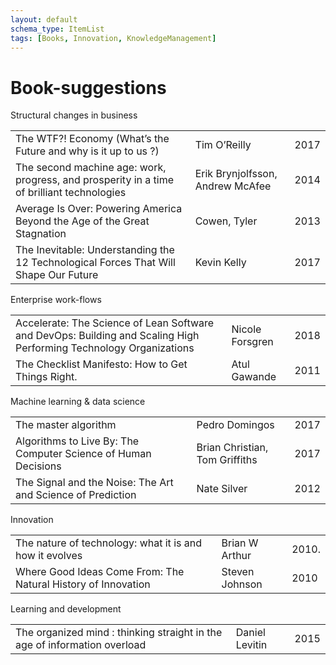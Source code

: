 ```yaml
---
layout: default
schema_type: ItemList
tags: [Books, Innovation, KnowledgeManagement]
---
```


# Book-suggestions

Structural changes in business

|                                                                                            |                                  |      |
| ------------------------------------------------------------------------------------------ | -------------------------------- | ---- |
| The WTF?\! Economy (What’s the Future and why is it up to us ?)                            | Tim O’Reilly                     | 2017 |
| The second machine age: work, progress, and prosperity in a time of brilliant technologies | Erik Brynjolfsson, Andrew McAfee | 2014 |
| Average Is Over: Powering America Beyond the Age of the Great Stagnation                   | Cowen, Tyler                     | 2013 |
| The Inevitable: Understanding the 12 Technological Forces That Will Shape Our Future       | Kevin Kelly                      | 2017 |

Enterprise work-flows

|                                                                                                                    |                 |      |
| ------------------------------------------------------------------------------------------------------------------ | --------------- | ---- |
| Accelerate: The Science of Lean Software and DevOps: Building and Scaling High Performing Technology Organizations | Nicole Forsgren | 2018 |
| The Checklist Manifesto: How to Get Things Right.                                                                  | Atul Gawande    | 2011 |

Machine learning & data science

|                                                                |                                |      |
| -------------------------------------------------------------- | ------------------------------ | ---- |
| The master algorithm                                           | Pedro Domingos                 | 2017 |
| Algorithms to Live By: The Computer Science of Human Decisions | Brian Christian, Tom Griffiths | 2017 |
| The Signal and the Noise: The Art and Science of Prediction    | Nate Silver                    | 2012 |

Innovation

|                                                               |                |        |
| ------------------------------------------------------------- | -------------- | ------ |
| The nature of technology: what it is and how it evolves       | Brian W Arthur | 2010\. |
| Where Good Ideas Come From: The Natural History of Innovation | Steven Johnson | 2010   |

Learning and development

|                                                                           |                |      |
| ------------------------------------------------------------------------- | -------------- | ---- |
| The organized mind : thinking straight in the age of information overload | Daniel Levitin | 2015 |
